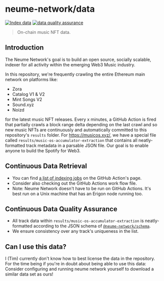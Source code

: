 # neume-network/data

[![Index data](https://github.com/neume-network/data/actions/workflows/node.js.yml/badge.svg)](https://github.com/neume-network/data/actions/workflows/node.js.yml)
[![data quality assurance](https://github.com/neume-network/data/actions/workflows/dataqualityassurance.js.yml/badge.svg)](https://github.com/neume-network/data/actions/workflows/dataqualityassurance.js.yml)

> On-chain music NFT data.

## Introduction

The Neume Network's goal is to build an open source, socially scalable, indexer
for all activity within the emerging Web3 Music industry.

In this repository, we're frequently crawling the entire Ethereum main network
on platforms like:

- Zora
- Catalog V1 & V2
- Mint Songs V2
- Sound.xyz
- Noizd

for the latest music NFT releases. Every x minutes, a GitHub Action is fired
that partially crawls a block range delta depending on the last crawl and so
new music NFTs are continuously and automatically committed to this
repository's `results` folder. For https://musicos.xyz/, we have a special file
called `results/music-os-accumulator-extraction` that contains all neatly-
formatted track metadata in a parsable JSON file. Our goal is to enable anyone
to build the Spotify for Web3.

## Continuous Data Retrieval

- You can find [a list of indexing
  jobs](https://github.com/neume-network/data/actions/workflows/node.js.yml) on
  the GitHub Action's page.
- Consider also checking out the GitHub Actions work flow file.
- Note: Neume Network doesn't have to be run on GitHub Actions. It's best run
  on a Unix machine that has an Erigon node running too.

## Continuous Data Quality Assurance

- All track data within `results/music-os-accumulator-extraction` is
  neatly-formatted according to the JSON schema of
  [`@neume-network/schema`](https://github.com/neume-network/schema/blob/main/schema.json).
- We ensure consistency over any track's uniqueness in the list.

## Can I use this data?

I (Tim) currently don't know how to best license the data in the repository. For the time being
if you're in doubt about being able to use this data: Consider configuring and running 
neume network yourself to download a similar data set as ours!
